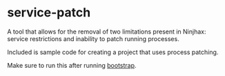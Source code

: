 # service-patch

A tool that allows for the removal of two limitations present in Ninjhax: service restrictions and inability to patch running processes.

Included is sample code for creating a project that uses process patching.

Make sure to run this after running [bootstrap](https://github.com/shinyquagsire23/bootstrap).
